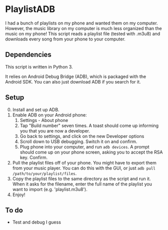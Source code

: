 # PlaylistADB

I had a bunch of playlists on my phone and wanted them on my computer. However, the music library on my computer is much less organized than the music on my phone! This script reads a playlist file (tested with .m3u8) and downloads every song from your phone to your computer.

## Dependencies
This script is written in Python 3.

It relies on Android Debug Bridge (ADB), which is packaged with the Android SDK. You can also just download ADB if you search for it.

## Setup
0. Install and set up ADB.
1. Enable ADB on your Android phone:
    1. Settings - About phone
    2. Tap "Build number" seven times. A toast should come up informing you that you are now a developer.
    3. Go back to settings, and click on the new Developer options
    4. Scroll down to USB debugging. Switch it on and confirm.
    5. Plug phone into your computer, and run `adb devices`. A prompt should come up on your phone screen, asking you to accept the RSA key. Confirm.
2. Pull the playlist files off of your phone. You might have to export them from your music player. You can do this with the GUI, or just `adb pull /path/to/your/playlist/files`.
3. Copy the playlist files to the same directory as the script and run it. When it asks for the filename, enter the full name of the playlist you want to import (e.g. 'playlist.m3u8').
4. Enjoy!

## To do
  * Test and debug I guess
